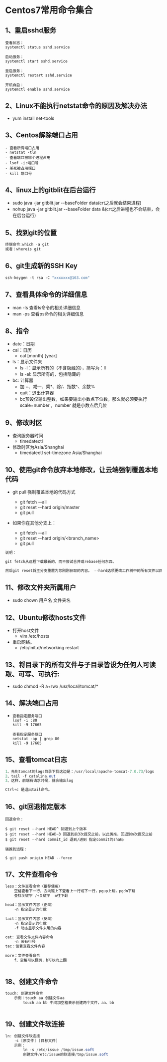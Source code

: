 # Centos7常用命令集合

## 1、重启sshd服务

```
查看状态：
systemctl status sshd.service

启动服务：
systemctl start sshd.service

重启服务：
systemctl restart sshd.service

开机自启：
systemctl enable sshd.service
```

## 2、Linux不能执行netstat命令的原因及解决办法

- yum install net-tools

## 3、Centos解除端口占用

```
- 查看所有端口占用
- netstat -tln
- 查看端口被哪个进程占用
- lsof -i:端口号
- 杀死被占用端口
- kill 端口号
```

## 4、linux上的gitblit在后台运行

- sudo java -jar gitblit.jar --baseFolder data(crt之后就会结束进程)
- nohup java -jar gitblit.jar --baseFolder data &(crt之后进程也不会结束，会在后台运行)

## 5、找到git的位置

```java
终端命令:which -a git
或者：whereis git
```

## 6、git生成新的SSH Key

```java
ssh-keygen -t rsa -C "xxxxxxx@163.com"
```

## 7、查看具体命令的详细信息

- man -ls  查看ls命令的相关详细信息
- man -ps  查看ps命令的相关详细信息

## 8、指令

- date：日期
- cal：日历
  - cal [month] [year]
- ls：显示文件夹
  - ls -l：显示所有的（不含隐藏的），简写为：ll
  - ls -al: 显示所有的，包括隐藏的
- bc: 计算器
  - 加 +、减—、乘*、除/、指数^、余数%
  - quit：退出计算器
  - bc预设仅输出整数，如果要输出小数点下位数，那么就必须要执行 scale=number ，number 就是小数点后几位

## 9、修改时区

- 查询服务器时间
  - timedatectl
- 修改时区为Asia/Shanghai
  - timedatectl  set-timezone Asia/Shanghai

## 10、使用git命令放弃本地修改，让云端强制覆盖本地代码

- git pull 强制覆盖本地的代码方式

  - git fetch --all
  - git reset --hard origin/master
  - git pull
 - 如果你在其他分支上：
    - git fetch --all
     - git reset --hard origin/<branch_name>
     - git pull

```java
说明：

git fetch从远程下载最新的，而不尝试合并或rebase任何东西。

然后git reset将主分支重置为您刚刚获取的内容。 --hard选项更改工作树中的所有文件以匹配origin/master中的文件。
```

## 11、修改文件夹所属用户

- sudo chown  用户名  文件夹名

## 12、Ubuntu修改hosts文件

- 打开host文件
  - vim /etc/hosts
- 重启网络。
  - /etc/init.d/networking restart

## 13、将目录下的所有文件与子目录皆设为任何人可读取、可写、可执行:

- sudo chmod -R a+rwx  /usr/local/tomcat/*

## 14、解决端口占用

- ```lsof -i :80css
  查看指定服务端口
  lsof -i :80
  kill -9 17665
  
  查看指定服务端口
  netstat -ap | grep 80
  kill -9 17665
  ```

##  15、查看tomcat日志

```java
1、先到tomcat的logs目录下我这边是：/usr/local/apache-tomcat-7.0.73/logs
2、tail -f catalina.out
3、这样，前端有请求时候，就会输出log

Ctrl+c 是退出tail命令。
```

## 16、git回退指定版本

```git
回退命令：

$ git reset --hard HEAD^ 回退到上个版本
$ git reset --hard HEAD~3 回退到前3次提交之前，以此类推，回退到n次提交之前
$ git reset --hard commit_id 退到/进到 指定commit的sha码

强推到远程：

$ git push origin HEAD --force
```

## 17、文件查看命令

```java
less：文件查看命令（推荐使用）
	空格查看下一行，方向键上下查看上一行或下一行，pgup上翻，pgdn下翻
	查找关键字 /+关键字  n往下翻
	
head：显示文件内容（正向）
	-n 指定显示的行数
	
tail：显示文件内容（反向）
	-n 指定显示的行数
	-f 动态显示文件末尾的内容

cat: 查看文件文件内容命令
	-n 带有行号
tac：倒着查看文件内容
	
more：文件查看命令
	f、空格可以翻页，b可以向上翻
	
```

## 18、创建文件命令

```java
touch: 创建文件命令
	示例：touch aa 创建文件aa
		touch aa bb 中间加空格表示创建两个文件，aa、bb
	
```

## 19、创建文件软连接

```java
ln: 创建文件软连接
	-s [原文件] [目标文件]
	示例：
		ln -s /etc/issue /tmp/issue.soft
		创建文件/etc/issue的软连接/tmp/issue.soft
```

